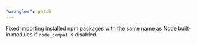 ```yaml
---
"wrangler": patch
---
```


Fixed importing installed npm packages with the same name as Node built-in
modules if `node_compat` is disabled.
